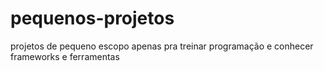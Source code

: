 # pequenos-projetos
projetos de pequeno escopo apenas pra treinar programação e conhecer frameworks e ferramentas
